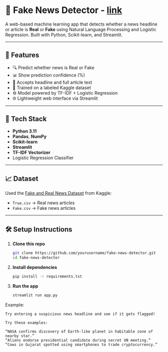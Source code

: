# 📰 Fake News Detector - [link](https://fake-news-detectorr.streamlit.app/)

A web-based machine learning app that detects whether a news headline or article is **Real** or **Fake** using Natural Language Processing and Logistic Regression. Built with Python, Scikit-learn, and Streamlit.

---

## 🚀 Features

- 🔍 Predict whether news is Real or Fake
- 📊 Show prediction confidence (%)
- 🧾 Accepts headline and full article text
- 💾 Trained on a labeled Kaggle dataset
- ⚙️ Model powered by TF-IDF + Logistic Regression
- 🌐 Lightweight web interface via Streamlit

---

## 🧠 Tech Stack

- **Python 3.11**
- **Pandas**, **NumPy**
- **Scikit-learn**
- **Streamlit**
- **TF-IDF Vectorizer**
- Logistic Regression Classifier

---

## 📈 Dataset

Used the [Fake and Real News Dataset](https://www.kaggle.com/datasets/clmentbisaillon/fake-and-real-news-dataset) from Kaggle:
- `True.csv` → Real news articles
- `Fake.csv` → Fake news articles

---

## 🛠️ Setup Instructions

1. **Clone this repo**  
   ```bash
   git clone https://github.com/yourusername/fake-news-detector.git
   cd fake-news-detector
   
2. **Install dependencies**  
   ```bash
   pip install -r requirements.txt
   
3. **Run the app**  
   ```bash
   streamlit run app.py
   
Example: 

    Try entering a suspicious news headline and see if it gets flagged!

    Try these examples: 

    “NASA confirms discovery of Earth-like planet in habitable zone of nearby star.”
    “Aliens endorse presidential candidate during secret UN meeting.”
    “Cows in Gujarat spotted using smartphones to trade cryptocurrency.”

